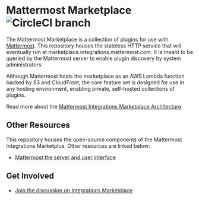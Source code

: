 # Mattermost Marketplace ![CircleCI branch](https://img.shields.io/circleci/project/github/mattermost/mattermost-marketplace/master.svg)

The Mattermost Marketplace is a collection of plugins for use with [Mattermost](https://github.com/mattermost/mattermost-server). This repository houses the stateless HTTP service that will eventually run at marketplace.integrations.mattermost.com. It is meant to be queried by the Mattermost server to enable plugin discovery by system administrators.

Although Mattermost hosts the marketplace as an AWS Lambda function backed by S3 and CloudFront, the core feature set is designed for use in any hosting environment, enabling private, self-hosted collections of plugins.

Read more about the [Mattermost Integrations Marketplace Architecture](https://docs.google.com/document/d/1tVj0eNwMdIIGn8YoTs-cYz9NYvXjqx6bqWH-wa-yDLk/edit).

## Other Resources

This repository houses the open-source components of the Mattermost Integrations Marketplce. Other resources are linked below:

- [Mattermost the server and user interface](https://github.com/mattermost/mattermost-server)

## Get Involved

- [Join the discussion on Integrations Marketplace](https://community.mattermost.com/core/channels/marketplace)
